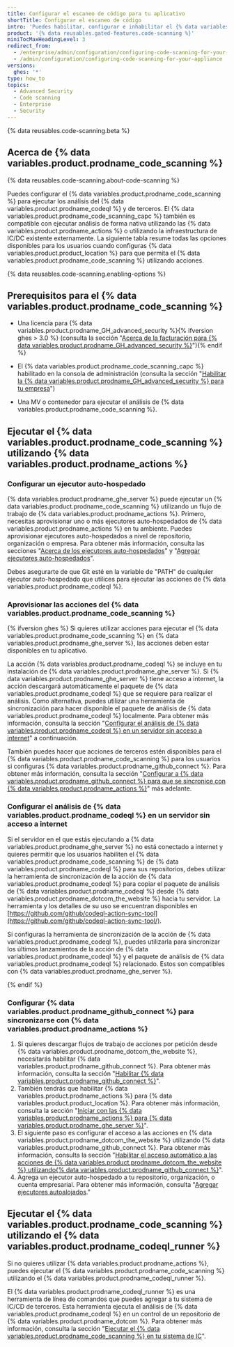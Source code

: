 ```yaml
---
title: Configurar el escaneo de código para tu aplicativo
shortTitle: Configurar el escaneo de código
intro: 'Puedes habilitar, configurar e inhabilitar el {% data variables.product.prodname_code_scanning %} para {% data variables.product.product_location %}. {% data variables.product.prodname_code_scanning_capc %} permite que los usuarios escaneen el código para encontrar vulnerabilidades y errores.'
product: '{% data reusables.gated-features.code-scanning %}'
miniTocMaxHeadingLevel: 3
redirect_from:
  - /enterprise/admin/configuration/configuring-code-scanning-for-your-appliance
  - /admin/configuration/configuring-code-scanning-for-your-appliance
versions:
  ghes: '*'
type: how_to
topics:
  - Advanced Security
  - Code scanning
  - Enterprise
  - Security
---
```


{% data reusables.code-scanning.beta %}

## Acerca de {% data variables.product.prodname_code_scanning %}

{% data reusables.code-scanning.about-code-scanning %}

Puedes configurar el {% data variables.product.prodname_code_scanning %} para ejecutar los análisis del {% data variables.product.prodname_codeql %} y de terceros. El {% data variables.product.prodname_code_scanning_capc %} también es compatible con ejecutar análisis de forma nativa utilizando las {% data variables.product.prodname_actions %} o utilizando la infraestructura de IC/DC existente externamente. La siguiente tabla resume todas las opciones disponibles para los usuarios cuando configuras {% data variables.product.product_location %} para que permita el {% data variables.product.prodname_code_scanning %} utilizando acciones.

{% data reusables.code-scanning.enabling-options %}

## Prerequisitos para el {% data variables.product.prodname_code_scanning %}

- Una licencia para {% data variables.product.prodname_GH_advanced_security %}{% ifversion ghes > 3.0 %} (consulta la sección "[Acerca de la facturación para {% data variables.product.prodname_GH_advanced_security %}](/billing/managing-billing-for-github-advanced-security/about-billing-for-github-advanced-security)"){% endif %}

- El {% data variables.product.prodname_code_scanning_capc %} habilitado en la consola de administración (consulta la sección "[Habilitar la {% data variables.product.prodname_GH_advanced_security %} para tu empresa](/admin/advanced-security/enabling-github-advanced-security-for-your-enterprise)")

- Una MV o contenedor para ejecutar el análisis de {% data variables.product.prodname_code_scanning %}.

## Ejecutar el {% data variables.product.prodname_code_scanning %} utilizando {% data variables.product.prodname_actions %}

### Configurar un ejecutor auto-hospedado

{% data variables.product.prodname_ghe_server %} puede ejecutar un {% data variables.product.prodname_code_scanning %} utilizando un flujo de trabajo de {% data variables.product.prodname_actions %}. Primero, necesitas aprovisionar uno o más ejecutores auto-hospedados de {% data variables.product.prodname_actions %} en tu ambiente. Puedes aprovisionar ejecutores auto-hospedados a nivel de repositorio, organización o empresa. Para obtener más información, consulta las secciones "[Acerca de los ejecutores auto-hospedados](/actions/hosting-your-own-runners/about-self-hosted-runners)" y "[Agregar ejecutores auto-hospedados](/actions/hosting-your-own-runners/adding-self-hosted-runners)".

Debes asegurarte de que Git esté en la variable de "PATH" de cualquier ejecutor auto-hospedado que utilices para ejecutar las acciones de {% data variables.product.prodname_codeql %}.

### Aprovisionar las acciones del {% data variables.product.prodname_code_scanning %}

{% ifversion ghes %}
Si quieres utilizar acciones para ejecutar el {% data variables.product.prodname_code_scanning %} en {% data variables.product.prodname_ghe_server %}, las acciones deben estar disponibles en tu aplicativo.

La acción {% data variables.product.prodname_codeql %} se incluye en tu instalación de {% data variables.product.prodname_ghe_server %}. Si {% data variables.product.prodname_ghe_server %} tiene acceso a internet, la acción descargará automáticamente el paquete de {% data variables.product.prodname_codeql %} que se requiere para realizar el análisis. Como alternativa, puedes utilizar una herramienta de sincronización para hacer disponible el paquete de análisis de {% data variables.product.prodname_codeql %} localmente. Para obtener más información, consulta la sección "[Configurar el análisis de {% data variables.product.prodname_codeql %} en un servidor sin acceso a internet](#configuring-codeql-analysis-on-a-server-without-internet-access)" a continuación.

También puedes hacer que acciones de terceros estén disponibles para el {% data variables.product.prodname_code_scanning %} para los usuarios si configuras {% data variables.product.prodname_github_connect %}. Para obtener más información, consulta la sección "[Configurar a {% data variables.product.prodname_github_connect %} para que se sincronice con {% data variables.product.prodname_actions %}](/enterprise/admin/configuration/configuring-code-scanning-for-your-appliance#configuring-github-connect-to-sync-github-actions)" más adelante.

### Configurar el análisis de {% data variables.product.prodname_codeql %} en un servidor sin acceso a internet
Si el servidor en el que estás ejecutando a {% data variables.product.prodname_ghe_server %} no está conectado a internet y quieres permitir que los usuarios habiliten el {% data variables.product.prodname_code_scanning %} de {% data variables.product.prodname_codeql %} para sus repositorios, debes utilizar la herramienta de sincronización de la acción de {% data variables.product.prodname_codeql %} para copiar el paquete de análisis de {% data variables.product.prodname_codeql %} desde {% data variables.product.prodname_dotcom_the_website %} hacia tu servidor. La herramienta y los detalles de su uso se encuentran disponibles en [https://github.com/github/codeql-action-sync-tool](https://github.com/github/codeql-action-sync-tool/).

Si configuras la herramienta de sincronización de la acción de {% data variables.product.prodname_codeql %}, puedes utilizarla para sincronizar los últimos lanzamientos de la acción de {% data variables.product.prodname_codeql %} y el paquete de análisis de {% data variables.product.prodname_codeql %} relacionado. Estos son compatibles con {% data variables.product.prodname_ghe_server %}.

{% endif %}


### Configurar {% data variables.product.prodname_github_connect %} para sincronizarse con {% data variables.product.prodname_actions %}
1. Si quieres descargar flujos de trabajo de acciones por petición desde {% data variables.product.prodname_dotcom_the_website %}, necesitarás habilitar {% data variables.product.prodname_github_connect %}. Para obtener más información, consulta la sección "[Habilitar {% data variables.product.prodname_github_connect %}](/admin/configuration/managing-connections-between-your-enterprise-accounts/connecting-your-enterprise-account-to-github-enterprise-cloud#enabling-github-connect)".
2. También tendrás que habilitar {% data variables.product.prodname_actions %} para {% data variables.product.product_location %}. Para obtener más información, consulta la sección "[Iniciar con las {% data variables.product.prodname_actions %} para {% data variables.product.prodname_ghe_server %}](/admin/github-actions/getting-started-with-github-actions-for-github-enterprise-server)".
3. El siguiente paso es configurar el acceso a las acciones en {% data variables.product.prodname_dotcom_the_website %} utilizando {% data variables.product.prodname_github_connect %}. Para obtener más información, consulta la sección "[Habilitar el acceso automático a las acciones de {% data variables.product.prodname_dotcom_the_website %} utilizando{% data variables.product.prodname_github_connect %}](/enterprise/admin/github-actions/enabling-automatic-access-to-githubcom-actions-using-github-connect)".
4. Agrega un ejecutor auto-hospedado a tu repositorio, organización, o cuenta empresarial. Para obtener más información, consulta "[Agregar ejecutores autoalojados](/actions/hosting-your-own-runners/adding-self-hosted-runners)."

## Ejecutar el {% data variables.product.prodname_code_scanning %} utilizando el {% data variables.product.prodname_codeql_runner %}
Si no quieres utilizar {% data variables.product.prodname_actions %}, puedes ejecutar el {% data variables.product.prodname_code_scanning %} utilizando el {% data variables.product.prodname_codeql_runner %}.

El {% data variables.product.prodname_codeql_runner %} es una herramienta de línea de comandos que puedes agregar a tu sistema de IC/CD de terceros. Esta herramienta ejecuta el análisis de {% data variables.product.prodname_codeql %} en un control de un repositorio de {% data variables.product.prodname_dotcom %}. Para obtener más información, consulta la sección "[Ejecutar el {% data variables.product.prodname_code_scanning %} en tu sistema de IC](/github/finding-security-vulnerabilities-and-errors-in-your-code/running-codeql-code-scanning-in-your-ci-system)".
